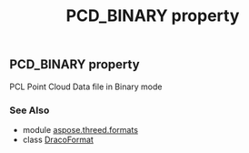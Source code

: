 ﻿---
title: PCD_BINARY property
second_title: Aspose.3D for Python via .NET API References
description: 
type: docs
weight: 390
url: /python-net/aspose.threed.formats/dracoformat/pcd_binary/
is_root: false
---

## PCD_BINARY property


PCL Point Cloud Data file in Binary mode

### See Also
* module [aspose.threed.formats](../../)
* class [DracoFormat](/3d/python-net/aspose.threed.formats/dracoformat)
